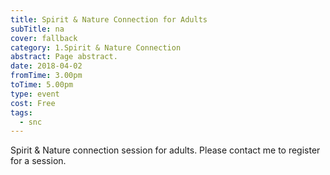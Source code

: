 ```yaml
---
title: Spirit & Nature Connection for Adults
subTitle: na
cover: fallback
category: 1.Spirit & Nature Connection
abstract: Page abstract.
date: 2018-04-02
fromTime: 3.00pm
toTime: 5.00pm
type: event
cost: Free
tags:
  - snc
---
```


Spirit & Nature connection session for adults. Please contact me to register for a session.

